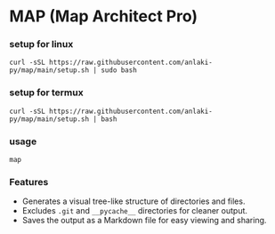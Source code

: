 # MAP (Map Architect Pro)

### setup for linux
```
curl -sSL https://raw.githubusercontent.com/anlaki-py/map/main/setup.sh | sudo bash
```

### setup for termux
```
curl -sSL https://raw.githubusercontent.com/anlaki-py/map/main/setup.sh | bash
```

### usage
```
map
```

### Features

- Generates a visual tree-like structure of directories and files.
- Excludes `.git` and `__pycache__` directories for cleaner output.
- Saves the output as a Markdown file for easy viewing and sharing.
